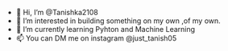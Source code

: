 - 👋 Hi, I’m @Tanishka2108
- 👀 I’m interested in building something on my own ,of my own.
- 🌱 I’m currently learning Pyhton and Machine Learning
- 📫 You can DM me on instagram @just_tanish05

<!---
Tanishka2108/Tanishka2108 is a ✨ special ✨ repository because its `README.md` (this file) appears on your GitHub profile.
You can click the Preview link to take a look at your changes.
--->
